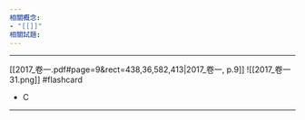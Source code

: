 ```yaml
---
相關概念: 
- "[[]]"
相關試題:
---
```


---
[[2017_卷一.pdf#page=9&rect=438,36,582,413|2017_卷一, p.9]]
![[2017_卷一 31.png]] #flashcard 
* C
---
<!--ID: 1730855931035-->
